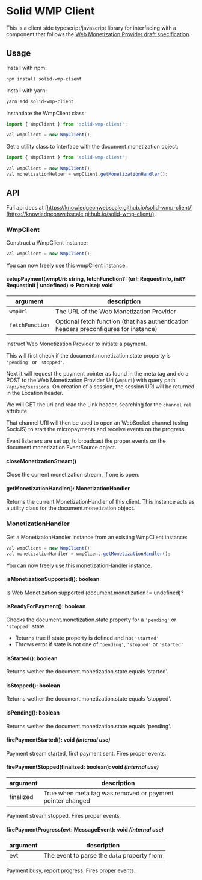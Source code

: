 # Solid WMP Client

This is a client side typescript/javascript library for interfacing with a component that follows the [Web Monetization Provider draft specification](https://knowledgeonwebscale.github.io/solid-web-monetization/specs.html).

## Usage

Install with npm:
```bash
npm install solid-wmp-client
```

Install with yarn:
```bash
yarn add solid-wmp-client
```

Instantiate the WmpClient class:
```typescript
import { WmpClient } from 'solid-wmp-client';

val wmpClient = new WmpClient();
```

Get a utility class to interface with the document.monetization object:
```typescript
import { WmpClient } from 'solid-wmp-client';

val wmpClient = new WmpClient();
val monetizationHelper = wmpClient.getMonetizationHandler();
```  

## API

Full api docs at [https://knowledgeonwebscale.github.io/solid-wmp-client/](https://knowledgeonwebscale.github.io/solid-wmp-client/).

### WmpClient

Construct a WmpClient instance:

```typescript
val wmpClient = new WmpClient();
```  
You can now freely use this wmpClient instance.

#### setupPayment(wmpUri: string, fetchFunction?: (url: RequestInfo, init?: RequestInit | undefined) => Promise<Response>): void

| argument   | description    |
|----|----|
| `wmpUrl` |The URL of the Web Monetization Provider|
| `fetchFunction` | Optional fetch function (that has authentication headers preconfigures for instance) |  

Instruct Web Monetization Provider to initiate a payment.

This will first check if the document.monetization.state property is `'pending'` or `'stopped'`.

Next it will request the payment pointer as found in the meta tag and do a POST to the Web Monetization Provider Uri (`wmpUri`)
with query path `/api/me/sessions`. On creation of a session, the session URI will be returned in the Location header. 

We will GET the uri and read the Link header, searching for the `channel` `rel` attribute.

That channel URI will then be used to open an WebSocket channel (using SockJS) to start the micropayments and receive events on the progress.
 
Event listeners are set up, to broadcast the proper events on the document.monetization EventSource object.

#### closeMonetizationStream()

Close the current monetization stream, if one is open.

#### getMonetizationHandler(): MonetizationHandler

Returns the current MonetizationHandler of this client. This instance acts as a utility class for the document.monetization object.

### MonetizationHandler

Get a MonetizaionHandler instance from an existing WmpClient instance:

```typescript
val wmpClient = new WmpClient();
val monetizationHandler = wmpClient.getMonetizationHandler();
```  

You can now freely use this monetizationHandler instance.

#### **isMonetizationSupported(): boolean**

Is Web Monetization supported (document.monetization != undefined)?

#### **isReadyForPayment(): boolean**

Checks the document.monetization.state property for a `'pending'` or `'stopped'` state.

* Returns true if state property is defined and not `'started'`
* Throws error if state is not one of `'pending'`, `'stopped'` or `'started'`

#### **isStarted(): boolean**

Returns wether the document.monetization.state equals 'started'.

#### **isStopped(): boolean**

Returns wether the document.monetization.state equals 'stopped'.

#### **isPending(): boolean**

Returns wether the document.monetization.state equals 'pending'.

#### **firePaymentStarted(): void** _(internal use)_

Payment stream started, first payment sent.
Fires proper events.

#### **firePaymentStopped(finalized: boolean): void** _(internal use)_

| argument   | description    |
|----|----|
| finalized | True when meta tag was removed or payment pointer changed |  

Payment stream stopped.
Fires proper events.


#### **firePaymentProgress(evt: MessageEvent): void** _(internal use)_

| argument   | description    |
|----|----|
| evt | The event to parse the `data` property from |  

Payment busy, report progress.
Fires proper events.
